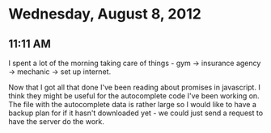 # Wednesday, August 8, 2012

## 11:11 AM

I spent a lot of the morning taking care of things - gym -> insurance agency -> mechanic -> set up internet.

Now that I got all that done I've been reading about promises in javascript. I think they might be useful for the autocomplete code I've been working on. The file with the autocomplete data is rather large so I would like to have a backup plan for if it hasn't downloaded yet - we could just send a request to have the server do the work.
